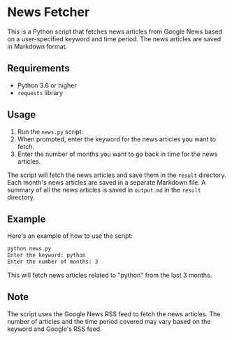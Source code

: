 # News Fetcher

This is a Python script that fetches news articles from Google News based on a user-specified keyword and time period.
The news articles are saved in Markdown format.

## Requirements

- Python 3.6 or higher
- `requests` library

## Usage

1. Run the `news.py` script.
2. When prompted, enter the keyword for the news articles you want to fetch.
3. Enter the number of months you want to go back in time for the news articles.

The script will fetch the news articles and save them in the `result` directory. Each month's news articles are saved in
a separate Markdown file. A summary of all the news articles is saved in `output.md` in the `result` directory.

## Example

Here's an example of how to use the script:

```bash
python news.py
Enter the keyword: python
Enter the number of months: 3
```

This will fetch news articles related to "python" from the last 3 months.

## Note

The script uses the Google News RSS feed to fetch the news articles. The number of articles and the time period covered
may vary based on the keyword and Google's RSS feed.